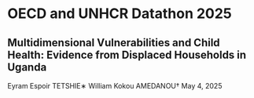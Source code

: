 # OECD and UNHCR Datathon 2025
## Multidimensional Vulnerabilities and Child Health: Evidence from Displaced Households in Uganda

Eyram Espoir TETSHIE∗ William Kokou AMEDANOU†
May 4, 2025
